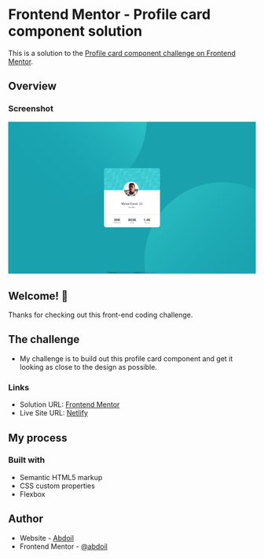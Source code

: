 # Frontend Mentor - Profile card component solution

This is a solution to the [Profile card component challenge on Frontend Mentor](https://www.frontendmentor.io/challenges/profile-card-component-cfArpWshJ).

## Overview

### Screenshot

![Screenshot](./screenshot.jpeg)

## Welcome! 👋

Thanks for checking out this front-end coding challenge.

## The challenge

- My challenge is to build out this profile card component and get it looking as close to the design as possible.

### Links

- Solution URL: [Frontend Mentor](https://your-solution-url.com)
- Live Site URL: [Netlify](https://profilecardcomp-abdoil.netlify.app/)

## My process

### Built with

- Semantic HTML5 markup
- CSS custom properties
- Flexbox

## Author

- Website - [Abdoil](https://www.abdoil.com)
- Frontend Mentor - [@abdoil](https://www.frontendmentor.io/profile/abdoil)
